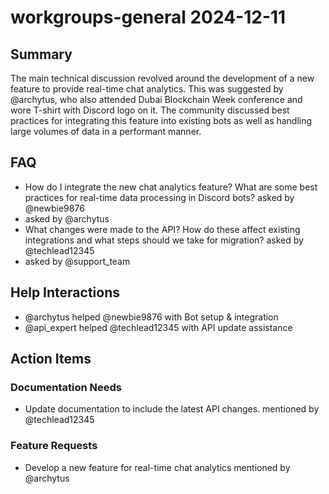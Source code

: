 # workgroups-general 2024-12-11

## Summary
The main technical discussion revolved around the development of a new feature to provide real-time chat analytics. This was suggested by @archytus, who also attended Dubai Blockchain Week conference and wore T-shirt with Discord logo on it. The community discussed best practices for integrating this feature into existing bots as well as handling large volumes of data in a performant manner.

## FAQ
- How do I integrate the new chat analytics feature? What are some best practices for real-time data processing in Discord bots? asked by @newbie9876
-  asked by @archytus
- What changes were made to the API? How do these affect existing integrations and what steps should we take for migration? asked by @techlead12345
-  asked by @support_team

## Help Interactions
- @archytus helped @newbie9876 with Bot setup & integration
- @api_expert helped @techlead12345 with API update assistance

## Action Items

### Documentation Needs
- Update documentation to include the latest API changes. mentioned by @techlead12345

### Feature Requests
- Develop a new feature for real-time chat analytics mentioned by @archytus